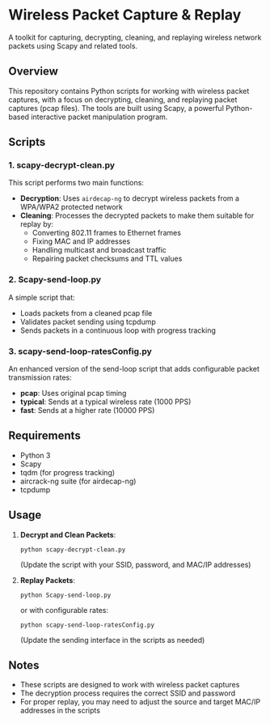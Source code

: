 # Wireless Packet Capture & Replay

A toolkit for capturing, decrypting, cleaning, and replaying wireless network packets using Scapy and related tools.

## Overview

This repository contains Python scripts for working with wireless packet captures, with a focus on decrypting, cleaning, and replaying packet captures (pcap files). The tools are built using Scapy, a powerful Python-based interactive packet manipulation program.

## Scripts

### 1. scapy-decrypt-clean.py

This script performs two main functions:
- **Decryption**: Uses `airdecap-ng` to decrypt wireless packets from a WPA/WPA2 protected network
- **Cleaning**: Processes the decrypted packets to make them suitable for replay by:
  - Converting 802.11 frames to Ethernet frames
  - Fixing MAC and IP addresses
  - Handling multicast and broadcast traffic
  - Repairing packet checksums and TTL values

### 2. Scapy-send-loop.py

A simple script that:
- Loads packets from a cleaned pcap file
- Validates packet sending using tcpdump
- Sends packets in a continuous loop with progress tracking

### 3. scapy-send-loop-ratesConfig.py

An enhanced version of the send-loop script that adds configurable packet transmission rates:
- **pcap**: Uses original pcap timing
- **typical**: Sends at a typical wireless rate (1000 PPS)
- **fast**: Sends at a higher rate (10000 PPS)

## Requirements

- Python 3
- Scapy
- tqdm (for progress tracking)
- aircrack-ng suite (for airdecap-ng)
- tcpdump

## Usage

1. **Decrypt and Clean Packets**:
   ```
   python scapy-decrypt-clean.py
   ```
   (Update the script with your SSID, password, and MAC/IP addresses)

2. **Replay Packets**:
   ```
   python Scapy-send-loop.py
   ```
   or with configurable rates:
   ```
   python scapy-send-loop-ratesConfig.py
   ```
   (Update the sending interface in the scripts as needed)

## Notes

- These scripts are designed to work with wireless packet captures
- The decryption process requires the correct SSID and password
- For proper replay, you may need to adjust the source and target MAC/IP addresses in the scripts
